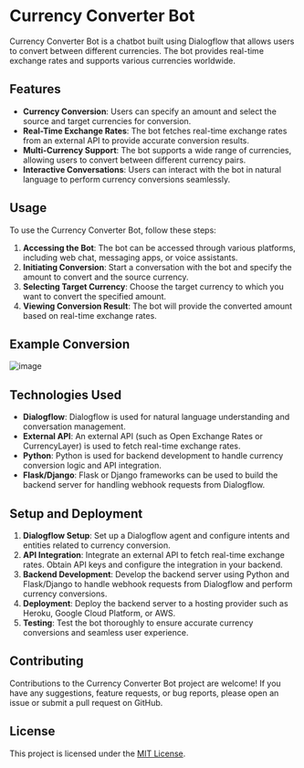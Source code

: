 # Currency Converter Bot

Currency Converter Bot is a chatbot built using Dialogflow that allows users to convert between different currencies. The bot provides real-time exchange rates and supports various currencies worldwide.

## Features

- **Currency Conversion**: Users can specify an amount and select the source and target currencies for conversion.
- **Real-Time Exchange Rates**: The bot fetches real-time exchange rates from an external API to provide accurate conversion results.
- **Multi-Currency Support**: The bot supports a wide range of currencies, allowing users to convert between different currency pairs.
- **Interactive Conversations**: Users can interact with the bot in natural language to perform currency conversions seamlessly.

## Usage

To use the Currency Converter Bot, follow these steps:

1. **Accessing the Bot**: The bot can be accessed through various platforms, including web chat, messaging apps, or voice assistants.
2. **Initiating Conversion**: Start a conversation with the bot and specify the amount to convert and the source currency.
3. **Selecting Target Currency**: Choose the target currency to which you want to convert the specified amount.
4. **Viewing Conversion Result**: The bot will provide the converted amount based on real-time exchange rates.

## Example Conversion
![image](https://github.com/prithviraj-ai/Currency-converter-bot/assets/127374751/e3c7801a-ae85-4f52-95d9-56f6a5632013)

## Technologies Used

- **Dialogflow**: Dialogflow is used for natural language understanding and conversation management.
- **External API**: An external API (such as Open Exchange Rates or CurrencyLayer) is used to fetch real-time exchange rates.
- **Python**: Python is used for backend development to handle currency conversion logic and API integration.
- **Flask/Django**: Flask or Django frameworks can be used to build the backend server for handling webhook requests from Dialogflow.

## Setup and Deployment

1. **Dialogflow Setup**: Set up a Dialogflow agent and configure intents and entities related to currency conversion.
2. **API Integration**: Integrate an external API to fetch real-time exchange rates. Obtain API keys and configure the integration in your backend.
3. **Backend Development**: Develop the backend server using Python and Flask/Django to handle webhook requests from Dialogflow and perform currency conversions.
4. **Deployment**: Deploy the backend server to a hosting provider such as Heroku, Google Cloud Platform, or AWS.
5. **Testing**: Test the bot thoroughly to ensure accurate currency conversions and seamless user experience.

## Contributing

Contributions to the Currency Converter Bot project are welcome! If you have any suggestions, feature requests, or bug reports, please open an issue or submit a pull request on GitHub.

## License

This project is licensed under the [MIT License](LICENSE).
